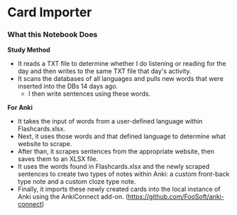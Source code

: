 # Card Importer

### What this Notebook Does

**Study Method**
* It reads a TXT file to determine whether I do listening or reading for the day and then writes to the same TXT file that day's activity.
* It scans the databases of all languages and pulls new words that were inserted into the DBs 14 days ago.
    * I then write sentences using these words.
    
**For Anki**
* It takes the input of words from a user-defined language within Flashcards.xlsx.
* Next, it uses those words and that defined language to determine what website to scrape.
* After than, it scrapes sentences from the appropriate website, then saves them to an XLSX file.
* It uses the words found in Flashcards.xlsx and the newly scraped sentences to create two types of notes within Anki: a custom front-back type note and a custom cloze type note.
* Finally, it imports these newly created cards into the local instance of Anki using the AnkiConnect add-on. (https://github.com/FooSoft/anki-connect)